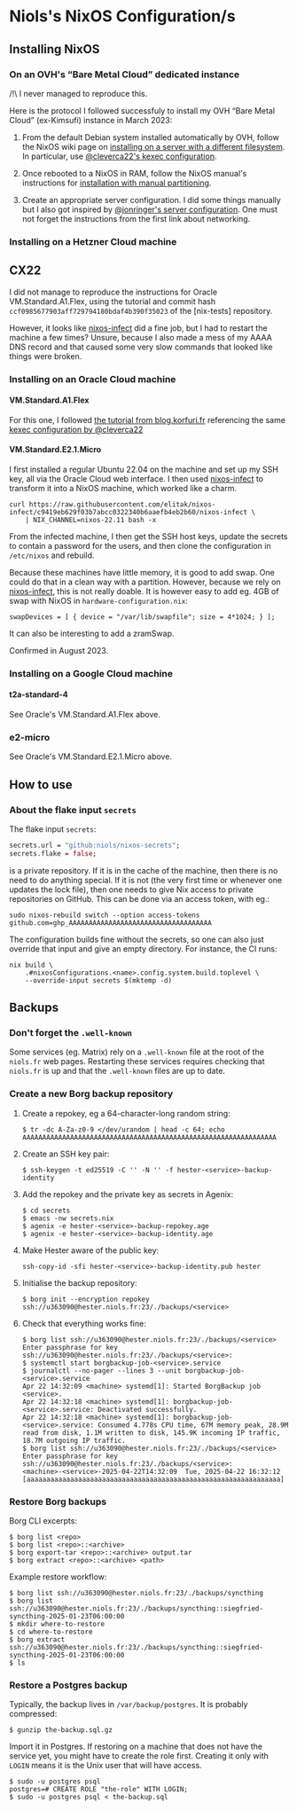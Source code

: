 Niols's NixOS Configuration/s
=============================

Installing NixOS
----------------

### On an OVH's “Bare Metal Cloud” dedicated instance

/!\ I never managed to reproduce this.

Here is the protocol I followed successfuly to install my OVH “Bare Metal Cloud”
(ex-Kimsufi) instance in March 2023:

1. From the default Debian system installed automatically by OVH, follow the
   NixOS wiki page on [installing on a server with a different
   filesystem][install-server]. In particular, use [@cleverca22's kexec
   configuration][cleverca22-kexec].

2. Once rebooted to a NixOS in RAM, follow the NixOS manual's instructions for
   [installation with manual partitioning][install-manual].

3. Create an appropriate server configuration. I did some things manually but I
   also got inspired by [@jonringer's server configuration][jonringer-config].
   One must not forget the instructions from the first link about networking.

[install-server]: https://web.archive.org/web/20230322224506/https://nixos.wiki/wiki/Install_NixOS_on_a_Server_With_a_Different_Filesystem
[cleverca22-kexec]: https://github.com/cleverca22/nix-tests/tree/2ba968302208ff0c17d555317c11fd3f06e947e2/kexec
[install-manual]: https://web.archive.org/web/20230325142657/https://nixos.org/manual/nixos/stable/index.html#sec-installation-manual-partitioning
[jonringer-config]: https://github.com/jonringer/server-configuration/blob/6c0e8b85dfd99c40bb72c5825bbf259a85d9f18d/configuration.nix

### Installing on a Hetzner Cloud machine

## CX22

I did not manage to reproduce the instructions for Oracle VM.Standard.A1.Flex,
using the tutorial and commit hash `ccf0985677903aff729794180bdaf4b390f35023` of
the [nix-tests] repository.

However, it looks like [nixos-infect] did a fine job, but I had to restart the
machine a few times? Unsure, because I also made a mess of my AAAA DNS record
and that caused some very slow commands that looked like things were broken.

### Installing on an Oracle Cloud machine

#### VM.Standard.A1.Flex

For this one, I followed [the tutorial from blog.korfuri.fr] referencing the
same [kexec configuration by @cleverca22][cleverca22-kexec]

[the tutorial from blog.korfuri.fr]: https://web.archive.org/web/20230322224448/https://blog.korfuri.fr/posts/2022/08/nixos-on-an-oracle-free-tier-ampere-machine/

#### VM.Standard.E2.1.Micro

I first installed a regular Ubuntu 22.04 on the machine and set up my SSH key,
all via the Oracle Cloud web interface. I then used [nixos-infect] to transform
it into a NixOS machine, which worked like a charm.

```
curl https://raw.githubusercontent.com/elitak/nixos-infect/c9419eb629f03b7abcc0322340b6aaefb4eb2b60/nixos-infect \
    | NIX_CHANNEL=nixos-22.11 bash -x
```

[nixos-infect]: https://github.com/elitak/nixos-infect

From the infected machine, I then get the SSH host keys, update the secrets to
contain a password for the users, and then clone the configuration in
`/etc/nixos` and rebuild.

Because these machines have little memory, it is good to add swap. One could do
that in a clean way with a partition. However, because we rely on
[nixos-infect], this is not really doable. It is however easy to add eg. 4GB of
swap with NixOS in `hardware-configuration.nix`:

```
swapDevices = [ { device = "/var/lib/swapfile"; size = 4*1024; } ];
```

It can also be interesting to add a zramSwap.

Confirmed in August 2023.

### Installing on a Google Cloud machine

#### t2a-standard-4

See Oracle's VM.Standard.A1.Flex above.

### e2-micro

See Oracle's VM.Standard.E2.1.Micro above.

How to use
----------

### About the flake input `secrets`

The flake input `secrets`:

```nix
secrets.url = "github:niols/nixos-secrets";
secrets.flake = false;
```

is a private repository. If it is in the cache of the machine, then
there is no need to do anything special. If it is not (the very first
time or whenever one updates the lock file), then one needs to give
Nix access to private repositories on GitHub. This can be done via an
access token, with eg.:

```
sudo nixos-rebuild switch --option access-tokens github.com=ghp_AAAAAAAAAAAAAAAAAAAAAAAAAAAAAAAAAAAA
```

The configuration builds fine without the secrets, so one can also just override
that input and give an empty directory. For instance, the CI runs:

```
nix build \
    .#nixosConfigurations.<name>.config.system.build.toplevel \
    --override-input secrets $(mktemp -d)
```

Backups
-------

### Don't forget the `.well-known`

Some services (eg. Matrix) rely on a `.well-known` file at the root of the
`niols.fr` web pages. Restarting these services requires checking that
`niols.fr` is up and that the `.well-known` files are up to date.

### Create a new Borg backup repository

1. Create a repokey, eg a 64-character-long random string:
   ``` console
   $ tr -dc A-Za-z0-9 </dev/urandom | head -c 64; echo
   AAAAAAAAAAAAAAAAAAAAAAAAAAAAAAAAAAAAAAAAAAAAAAAAAAAAAAAAAAAAAAAA
   ```

2. Create an SSH key pair:
   ``` console
   $ ssh-keygen -t ed25519 -C '' -N '' -f hester-<service>-backup-identity
   ```

3. Add the repokey and the private key as secrets in Agenix:
   ``` console
   $ cd secrets
   $ emacs -nw secrets.nix
   $ agenix -e hester-<service>-backup-repokey.age
   $ agenix -e hester-<service>-backup-identity.age
   ```

4. Make Hester aware of the public key:
   ``` console
   ssh-copy-id -sfi hester-<service>-backup-identity.pub hester
   ```

5. Initialise the backup repository:
   ``` console
   $ borg init --encryption repokey ssh://u363090@hester.niols.fr:23/./backups/<service>
   ```

6. Check that everything works fine:
   ``` console
   $ borg list ssh://u363090@hester.niols.fr:23/./backups/<service>
   Enter passphrase for key ssh://u363090@hester.niols.fr:23/./backups/<service>:
   $ systemctl start borgbackup-job-<service>.service
   $ journalctl --no-pager --lines 3 --unit borgbackup-job-<service>.service
   Apr 22 14:32:09 <machine> systemd[1]: Started BorgBackup job <service>.
   Apr 22 14:32:18 <machine> systemd[1]: borgbackup-job-<service>.service: Deactivated successfully.
   Apr 22 14:32:18 <machine> systemd[1]: borgbackup-job-<service>.service: Consumed 4.778s CPU time, 67M memory peak, 28.9M read from disk, 1.1M written to disk, 145.9K incoming IP traffic, 18.7M outgoing IP traffic.
   $ borg list ssh://u363090@hester.niols.fr:23/./backups/<service>
   Enter passphrase for key ssh://u363090@hester.niols.fr:23/./backups/<service>:
   <machine>-<service>-2025-04-22T14:32:09  Tue, 2025-04-22 16:32:12 [aaaaaaaaaaaaaaaaaaaaaaaaaaaaaaaaaaaaaaaaaaaaaaaaaaaaaaaaaaaaaaaa]
   ```

### Restore Borg backups

Borg CLI excerpts:

``` console
$ borg list <repo>
$ borg list <repo>::<archive>
$ borg export-tar <repo>::<archive> output.tar
$ borg extract <repo>::<archive> <path>
```

Example restore workflow:

``` console
$ borg list ssh://u363090@hester.niols.fr:23/./backups/syncthing
$ borg list ssh://u363090@hester.niols.fr:23/./backups/syncthing::siegfried-syncthing-2025-01-23T06:00:00
$ mkdir where-to-restore
$ cd where-to-restore
$ borg extract ssh://u363090@hester.niols.fr:23/./backups/syncthing::siegfried-syncthing-2025-01-23T06:00:00
$ ls
```

### Restore a Postgres backup

Typically, the backup lives in `/var/backup/postgres`. It is probably
compressed:

``` console
$ gunzip the-backup.sql.gz
```

Import it in Postgres. If restoring on a machine that does not have the service
yet, you might have to create the role first. Creating it only with `LOGIN`
means it is the Unix user that will have access.

```console
$ sudo -u postgres psql
postgres=# CREATE ROLE "the-role" WITH LOGIN;
$ sudo -u postgres psql < the-backup.sql
```

